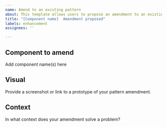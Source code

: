 ```yaml
---
name: Amend to an existing pattern
about: This template allows users to propose an amendment to an existing pattern
title: "[Component name]  Amendment proposed"
labels: enhancement
assignees: ''

---
```


## Component to amend
Add component name(s) here

## Visual
Provide a screenshot or link to a prototype of your pattern amendment.

## Context
In what context does your amendment solve a problem?

